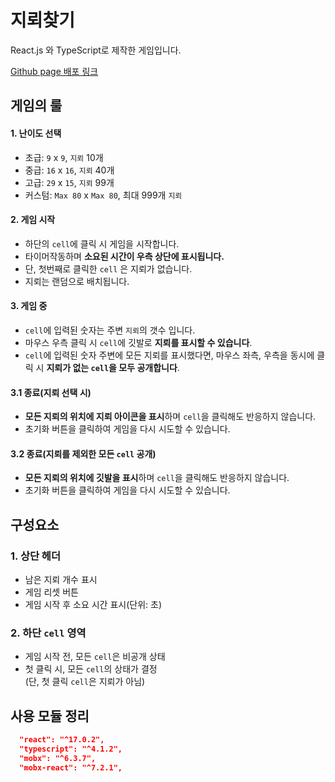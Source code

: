# 지뢰찾기

React.js 와 TypeScript로 제작한 게임입니다.

[Github page 배포 링크](https://yallu201.github.io/react-ts-mine-weeper/)

## 게임의 룰

#### 1. 난이도 선택

- 초급: `9` x `9`, `지뢰` 10개
- 중급: `16` x `16`, `지뢰` 40개
- 고급: `29` x `15`, `지뢰` 99개
- 커스텀: `Max 80` x `Max 80`, 최대 999개 `지뢰`

#### 2. 게임 시작

- 하단의 `cell`에 클릭 시 게임을 시작합니다.
- 타이머작동하며 **소요된 시간이 우측 상단에 표시됩니다.**
- 단, 첫번째로 클릭한 `cell` 은 지뢰가 없습니다.
- 지뢰는 랜덤으로 배치됩니다.

#### 3. 게임 중

- `cell`에 입력된 숫자는 주변 `지뢰`의 갯수 입니다.
- 마우스 우측 클릭 시 `cell`에 깃발로 **지뢰를 표시할 수 있습니다**.
- `cell`에 입력된 숫자 주변에 모든 지뢰를 표시했다면, 마우스 좌측, 우측을 동시에 클릭 시 **지뢰가 없는 `cell`을 모두 공개합니다**.

#### 3.1 종료(지뢰 선택 시)

- **모든 지뢰의 위치에 지뢰 아이콘을 표시**하며 `cell`을 클릭해도 반응하지 않습니다.
- 초기화 버튼을 클릭하여 게임을 다시 시도할 수 있습니다.

#### 3.2 종료(지뢰를 제외한 모든 `cell` 공개)

- **모든 지뢰의 위치에 깃발을 표시**하며 `cell`을 클릭해도 반응하지 않습니다.
- 초기화 버튼을 클릭하여 게임을 다시 시도할 수 있습니다.

## 구성요소

### 1. 상단 헤더

- 남은 지뢰 개수 표시
- 게임 리셋 버튼
- 게임 시작 후 소요 시간 표시(단위: 초)

### 2. 하단 `cell` 영역

- 게임 시작 전, 모든 `cell`은 비공개 상태
- 첫 클릭 시, 모든 `cell`의 상태가 결정  
  (단, 첫 클릭 `cell`은 지뢰가 아님)

## 사용 모듈 정리

```json
  "react": "^17.0.2",
  "typescript": "^4.1.2",
  "mobx": "^6.3.7",
  "mobx-react": "^7.2.1",
```
